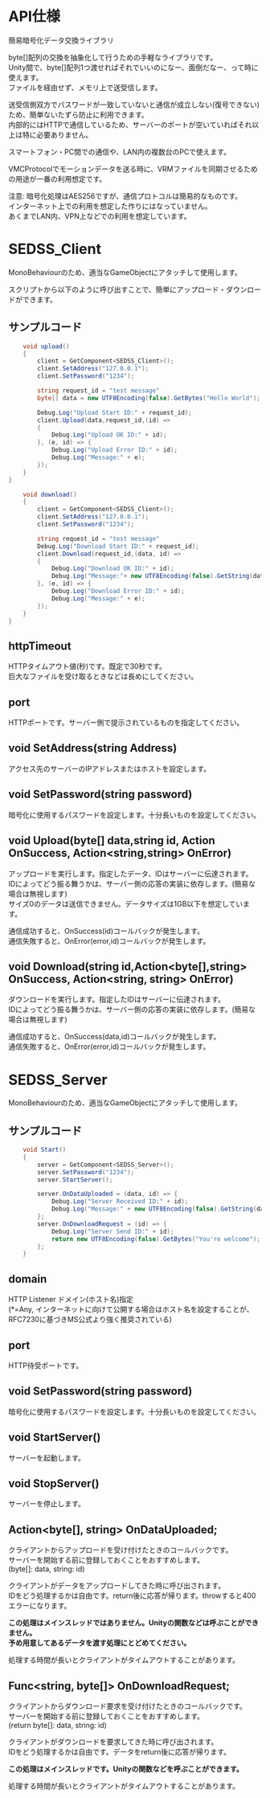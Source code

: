 # API仕様
簡易暗号化データ交換ライブラリ

byte[]配列の交換を抽象化して行うための手軽なライブラリです。  
Unity間で、byte[]配列1つ渡せればそれでいいのになー、面倒だなー、って時に使えます。  
ファイルを経由せず、メモリ上で送受信します。  

送受信側双方でパスワードが一致していないと通信が成立しない(復号できない)ため、簡単ないたずら防止に利用できます。  
内部的にはHTTPで通信しているため、サーバーのポートが空いていればそれ以上は特に必要ありません。  

スマートフォン・PC間での通信や、LAN内の複数台のPCで使えます。

VMCProtocolでモーションデータを送る時に、VRMファイルを同期させるための用途が一番の利用想定です。

注意: 暗号化処理はAES256ですが、通信プロトコルは簡易的なものです。  
インターネット上での利用を想定した作りにはなっていません。  
あくまでLAN内、VPN上などでの利用を想定しています。

# SEDSS_Client
MonoBehaviourのため、適当なGameObjectにアタッチして使用します。

スクリプトから以下のように呼び出すことで、簡単にアップロード・ダウンロードができます。

## サンプルコード
```cs
    void upload()
    {
        client = GetComponent<SEDSS_Client>();
        client.SetAddress("127.0.0.1");
        client.SetPassword("1234");

        string request_id = "test message"
        byte[] data = new UTF8Encoding(false).GetBytes("Hello World");

        Debug.Log("Upload Start ID:" + request_id);
        client.Upload(data,request_id,(id) =>
        {
            Debug.Log("Upload OK ID:" + id);
        }, (e, id) => {
            Debug.Log("Upload Error ID:" + id);
            Debug.Log("Message:" + e);
        });
    }
}
```
```cs
    void download()
    {
        client = GetComponent<SEDSS_Client>();
        client.SetAddress("127.0.0.1");
        client.SetPassword("1234");

        string request_id = "test message"
        Debug.Log("Download Start ID:" + request_id);
        client.Download(request_id,(data, id) => 
        {
            Debug.Log("Download OK ID:" + id);
            Debug.Log("Message:"+ new UTF8Encoding(false).GetString(data));
        }, (e, id) => {
            Debug.Log("Download Error ID:" + id);
            Debug.Log("Message:" + e);
        });
    }
}
```

## httpTimeout
HTTPタイムアウト値(秒)です。既定で30秒です。  
巨大なファイルを受け取るときなどは長めにしてください。

## port
HTTPポートです。サーバー側で提示されているものを指定してください。

## void SetAddress(string Address)
アクセス先のサーバーのIPアドレスまたはホストを設定します。

## void SetPassword(string password)
暗号化に使用するパスワードを設定します。十分長いものを設定してください。

## void Upload(byte[] data,string id, Action<string> OnSuccess, Action<string,string> OnError)
アップロードを実行します。指定したデータ、IDはサーバーに伝達されます。  
IDによってどう振る舞うかは、サーバー側の応答の実装に依存します。(簡易な場合は無視します)  
サイズ0のデータは送信できません。データサイズは1GB以下を想定しています。  

通信成功すると、OnSuccess(id)コールバックが発生します。  
通信失敗すると、OnError(error,id)コールバックが発生します。

## void Download(string id,Action<byte[],string> OnSuccess, Action<string, string> OnError)
ダウンロードを実行します。指定したIDはサーバーに伝達されます。  
IDによってどう振る舞うかは、サーバー側の応答の実装に依存します。(簡易な場合は無視します)  

通信成功すると、OnSuccess(data,id)コールバックが発生します。  
通信失敗すると、OnError(error,id)コールバックが発生します。

# SEDSS_Server
MonoBehaviourのため、適当なGameObjectにアタッチして使用します。
## サンプルコード
```cs
    void Start()
    {
        server = GetComponent<SEDSS_Server>();
        server.SetPassword("1234");
        server.StartServer();

        server.OnDataUploaded = (data, id) => {
            Debug.Log("Server Received ID:" + id);
            Debug.Log("Message:" + new UTF8Encoding(false).GetString(data));
        };
        server.OnDownloadRequest = (id) => {
            Debug.Log("Server Send ID:" + id);
            return new UTF8Encoding(false).GetBytes("You're welcome");
        };
    }
```

## domain
HTTP Listener ドメイン(ホスト名)指定  
(*=Any, インターネットに向けて公開する場合はホスト名を設定することが、RFC7230に基づきMS公式より強く推奨されている)

## port
HTTP待受ポートです。

## void SetPassword(string password)
暗号化に使用するパスワードを設定します。十分長いものを設定してください。

## void StartServer()
サーバーを起動します。

## void StopServer()
サーバーを停止します。

## Action<byte[], string> OnDataUploaded;
クライアントからアップロードを受け付けたときのコールバックです。  
サーバーを開始する前に登録しておくことをおすすめします。  
(byte[]: data, string: id)

クライアントがデータをアップロードしてきた時に呼び出されます。  
IDをどう処理するかは自由です。return後に応答が帰ります。throwすると400エラーになります。  

**この処理はメインスレッドではありません。Unityの関数などは呼ぶことができません。**  
**予め用意してあるデータを渡す処理にとどめてください。**  

処理する時間が長いとクライアントがタイムアウトすることがあります。


## Func<string, byte[]> OnDownloadRequest;
クライアントからダウンロード要求を受け付けたときのコールバックです。  
サーバーを開始する前に登録しておくことをおすすめします。  
(return byte[]: data, string: id)

クライアントがダウンロードを要求してきた時に呼び出されます。  
IDをどう処理するかは自由です。データをreturn後に応答が帰ります。

**この処理はメインスレッドです。Unityの関数などを呼ぶことができます。**  

処理する時間が長いとクライアントがタイムアウトすることがあります。
